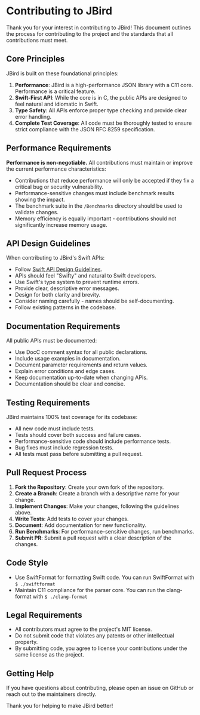 # Contributing to JBird

Thank you for your interest in contributing to JBird! This document outlines the process for contributing to the project and the standards that all contributions must meet.

## Core Principles

JBird is built on these foundational principles:

1. **Performance**: JBird is a high-performance JSON library with a C11 core. Performance is a critical feature.
2. **Swift-First API**: While the core is in C, the public APIs are designed to feel natural and idiomatic in Swift.
3. **Type Safety**: All APIs enforce proper type checking and provide clear error handling.
4. **Complete Test Coverage**: All code must be thoroughly tested to ensure strict compliance with the JSON RFC 8259 specification.

## Performance Requirements

**Performance is non-negotiable.** All contributions must maintain or improve the current performance characteristics:

- Contributions that reduce performance will only be accepted if they fix a critical bug or security vulnerability.
- Performance-sensitive changes must include benchmark results showing the impact.
- The benchmark suite in the `/Benchmarks` directory should be used to validate changes.
- Memory efficiency is equally important - contributions should not significantly increase memory usage.

## API Design Guidelines

When contributing to JBird's Swift APIs:

- Follow [Swift API Design Guidelines](https://swift.org/documentation/api-design-guidelines/).
- APIs should feel "Swifty" and natural to Swift developers.
- Use Swift's type system to prevent runtime errors.
- Provide clear, descriptive error messages.
- Design for both clarity and brevity.
- Consider naming carefully - names should be self-documenting.
- Follow existing patterns in the codebase.

## Documentation Requirements

All public APIs must be documented:

- Use DocC comment syntax for all public declarations.
- Include usage examples in documentation.
- Document parameter requirements and return values.
- Explain error conditions and edge cases.
- Keep documentation up-to-date when changing APIs.
- Documentation should be clear and concise.

## Testing Requirements

JBird maintains 100% test coverage for its codebase:

- All new code must include tests.
- Tests should cover both success and failure cases.
- Performance-sensitive code should include performance tests.
- Bug fixes must include regression tests.
- All tests must pass before submitting a pull request.

## Pull Request Process

1. **Fork the Repository**: Create your own fork of the repository.
2. **Create a Branch**: Create a branch with a descriptive name for your change.
3. **Implement Changes**: Make your changes, following the guidelines above.
4. **Write Tests**: Add tests to cover your changes.
5. **Document**: Add documentation for new functionality.
6. **Run Benchmarks**: For performance-sensitive changes, run benchmarks.
7. **Submit PR**: Submit a pull request with a clear description of the changes.

## Code Style

- Use SwiftFormat for formatting Swift code. You can run SwiftFormat with `$ ./swiftformat`
- Maintain C11 compliance for the parser core. You can run the clang-format with `$ ./clang-format`

## Legal Requirements

- All contributors must agree to the project's MIT license.
- Do not submit code that violates any patents or other intellectual property.
- By submitting code, you agree to license your contributions under the same license as the project.

## Getting Help

If you have questions about contributing, please open an issue on GitHub or reach out to the maintainers directly.

Thank you for helping to make JBird better!

